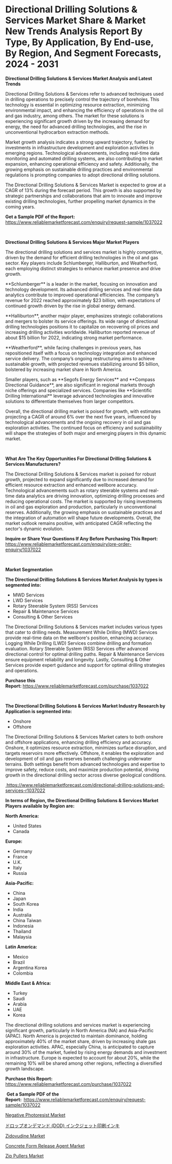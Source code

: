 <p><h1>Directional Drilling Solutions & Services Market Share & Market New Trends Analysis Report By Type, By Application, By End-use, By Region, And Segment Forecasts, 2024 - 2031</h1></p><p><strong>Directional Drilling Solutions & Services Market Analysis and Latest Trends</strong></p>
<p><p>Directional Drilling Solutions & Services refer to advanced techniques used in drilling operations to precisely control the trajectory of boreholes. This technology is essential in optimizing resource extraction, minimizing environmental impact, and enhancing the efficiency of operations in the oil and gas industry, among others. The market for these solutions is experiencing significant growth driven by the increasing demand for energy, the need for advanced drilling technologies, and the rise in unconventional hydrocarbon extraction methods.</p><p>Market growth analysis indicates a strong upward trajectory, fueled by investments in infrastructure development and exploration activities in emerging regions. Technological advancements, including real-time data monitoring and automated drilling systems, are also contributing to market expansion, enhancing operational efficiency and safety. Additionally, the growing emphasis on sustainable drilling practices and environmental regulations is prompting companies to adopt directional drilling solutions.</p><p>The Directional Drilling Solutions & Services Market is expected to grow at a CAGR of 13% during the forecast period. This growth is also supported by strategic partnerships and collaborations that aim to innovate and improve existing drilling technologies, further propelling market dynamics in the coming years.</p></p>
<p><strong>Get a Sample PDF of the Report:&nbsp;</strong> <a href="https://www.reliablemarketforecast.com/enquiry/request-sample/1037022">https://www.reliablemarketforecast.com/enquiry/request-sample/1037022</a></p>
<p>&nbsp;</p>
<p><strong>Directional Drilling Solutions & Services Major Market Players</strong></p>
<p><p>The directional drilling solutions and services market is highly competitive, driven by the demand for efficient drilling technologies in the oil and gas sector. Key players include Schlumberger, Halliburton, and Weatherford, each employing distinct strategies to enhance market presence and drive growth.</p><p>**Schlumberger** is a leader in the market, focusing on innovation and technology development. Its advanced drilling services and real-time data analytics contribute to improved operational efficiencies. The company’s revenue for 2022 reached approximately $23 billion, with expectations of continued growth driven by the rise in global energy demand.</p><p>**Halliburton**, another major player, emphasizes strategic collaborations and mergers to bolster its service offerings. Its wide range of directional drilling technologies positions it to capitalize on recovering oil prices and increasing drilling activities worldwide. Halliburton reported revenue of about $15 billion for 2022, indicating strong market performance.</p><p>**Weatherford**, while facing challenges in previous years, has repositioned itself with a focus on technology integration and enhanced service delivery. The company’s ongoing restructuring aims to achieve sustainable growth, with projected revenues stabilizing around $5 billion, bolstered by increasing market share in North America.</p><p>Smaller players, such as **Segofs Energy Services** and **Compass Directional Guidance**, are also significant in regional markets through niche offerings and specialized services. Companies like **Scientific Drilling International** leverage advanced technologies and innovative solutions to differentiate themselves from larger competitors.</p><p>Overall, the directional drilling market is poised for growth, with estimates projecting a CAGR of around 6% over the next five years, influenced by technological advancements and the ongoing recovery in oil and gas exploration activities. The continued focus on efficiency and sustainability will shape the strategies of both major and emerging players in this dynamic market.</p></p>
<p>&nbsp;</p>
<p><strong>What Are The Key Opportunities For Directional Drilling Solutions & Services Manufacturers?</strong></p>
<p><p>The Directional Drilling Solutions & Services market is poised for robust growth, projected to expand significantly due to increased demand for efficient resource extraction and enhanced wellbore accuracy. Technological advancements such as rotary steerable systems and real-time data analytics are driving innovation, optimizing drilling processes and reducing operational costs. The market is supported by rising investments in oil and gas exploration and production, particularly in unconventional reserves. Additionally, the growing emphasis on sustainable practices and the integration of automation will shape future developments. Overall, the market outlook remains positive, with anticipated CAGR reflecting the sector's dynamic evolution.</p></p>
<p><strong>Inquire or Share Your Questions If Any Before Purchasing This Report:</strong> <a href="https://www.reliablemarketforecast.com/enquiry/pre-order-enquiry/1037022">https://www.reliablemarketforecast.com/enquiry/pre-order-enquiry/1037022</a></p>
<p>&nbsp;</p>
<p><strong>Market Segmentation</strong></p>
<p><strong>The Directional Drilling Solutions & Services Market Analysis by types is segmented into:</strong></p>
<p><ul><li>MWD Services</li><li>LWD Services</li><li>Rotary Steerable System (RSS) Services</li><li>Repair & Maintenance Services</li><li>Consulting & Other Services</li></ul></p>
<p><p>The Directional Drilling Solutions & Services market includes various types that cater to drilling needs. Measurement While Drilling (MWD) Services provide real-time data on the wellbore's position, enhancing accuracy. Logging While Drilling (LWD) Services combine drilling and formation evaluation. Rotary Steerable System (RSS) Services offer advanced directional control for optimal drilling paths. Repair & Maintenance Services ensure equipment reliability and longevity. Lastly, Consulting & Other Services provide expert guidance and support for optimal drilling strategies and operations.</p></p>
<p><strong>Purchase this Report:&nbsp;</strong><a href="https://www.reliablemarketforecast.com/purchase/1037022">https://www.reliablemarketforecast.com/purchase/1037022</a></p>
<p>&nbsp;</p>
<p><strong>The Directional Drilling Solutions & Services Market Industry Research by Application is segmented into:</strong></p>
<p><ul><li>Onshore</li><li>Offshore</li></ul></p>
<p><p>The Directional Drilling Solutions & Services Market caters to both onshore and offshore applications, enhancing drilling efficiency and accuracy. Onshore, it optimizes resource extraction, minimizes surface disruption, and targets reservoirs more effectively. Offshore, it enables the exploration and development of oil and gas reserves beneath challenging underwater terrains. Both settings benefit from advanced technologies and expertise to improve safety, reduce costs, and maximize production potential, driving growth in the directional drilling sector across diverse geological conditions.</p></p>
<p><a href="https://www.reliablemarketforecast.com/directional-drilling-solutions-and-services-r1037022">&nbsp;https://www.reliablemarketforecast.com/directional-drilling-solutions-and-services-r1037022</a></p>
<p><strong>In terms of Region, the Directional Drilling Solutions & Services Market Players available by Region are:</strong></p>
<p>
    <p> <strong> North America: </strong>
        <ul>
            <li>United States</li>
            <li>Canada</li>
        </ul>
        </p> 
    <p> <strong> Europe: </strong>
        <ul>
            <li>Germany</li>
            <li>France</li>
            <li>U.K.</li>
            <li>Italy</li>
            <li>Russia</li>
        </ul>
        </p> 
    <p> <strong> Asia-Pacific: </strong>
        <ul>
            <li>China</li>
            <li>Japan</li>
            <li>South Korea</li>
            <li>India</li>
            <li>Australia</li>
            <li>China Taiwan</li>
            <li>Indonesia</li>
            <li>Thailand</li>
            <li>Malaysia</li>
        </ul>
        </p> 
    <p> <strong> Latin America: </strong>
        <ul>
            <li>Mexico</li>
            <li>Brazil</li>
            <li>Argentina Korea</li>
            <li>Colombia</li>
        </ul>
        </p> 
    <p> <strong> Middle East & Africa: </strong>
        <ul>
            <li>Turkey</li>
            <li>Saudi</li>
            <li>Arabia</li>
            <li>UAE</li>
            <li>Korea</li>
        </ul>
    </p>
    </p>
<p><p>The directional drilling solutions and services market is experiencing significant growth, particularly in North America (NA) and Asia-Pacific (APAC). North America is projected to maintain dominance, holding approximately 40% of the market share, driven by increasing shale gas exploration activities. APAC, especially China, is anticipated to capture around 30% of the market, fueled by rising energy demands and investment in infrastructure. Europe is expected to account for about 20%, while the remaining 10% will be shared among other regions, reflecting a diversified growth landscape.</p></p>
<p><strong>Purchase this Report: </strong><a href="https://www.reliablemarketforecast.com/purchase/1037022">https://www.reliablemarketforecast.com/purchase/1037022</a></p>
<p>&nbsp;<strong>Get a Sample PDF of the Report:&nbsp;&nbsp;</strong><a href="https://www.reliablemarketforecast.com/enquiry/request-sample/1037022">https://www.reliablemarketforecast.com/enquiry/request-sample/1037022</a></p>
<p><strong></strong></p>
<p><p><a href="https://github.com/sofayahoo2023/Market-Research-Report-List-6/blob/main/negative-photoresist-market.md">Negative Photoresist Market</a></p><p><a href="https://medium.com/@billyarton5656871/drop-on-demand-dod-inkjet-printing-inks-market-%E3%81%AF-%E3%82%B3%E3%82%B9%E3%83%88%E7%AE%A1%E7%90%86%E3%81%A8%E5%8A%B9%E7%8E%87%E5%90%91%E4%B8%8A%E3%82%92%E5%84%AA%E5%85%88%E3%81%97%E3%81%BE%E3%81%99-d4fe35905052">ドロップオンデマンド (DOD) インクジェット印刷インキ</a></p><p><a href="https://www.linkedin.com/pulse/global-zidovudine-industry-research-report-competitive-landscape-agzkf?trackingId=3aG5utRsTcGzyTz4%2FHawEg%3D%3D">Zidovudine Market</a></p><p><a href="https://issuu.com/reportprime-2/docs/concrete-form-release-agent-market-_c5c3db9c44dd96">Concrete Form Release Agent Market</a></p><p><a href="https://www.linkedin.com/pulse/exploring-zip-pullers-market-dynamics-revenue-analysis-growth-g72rf?trackingId=P2v52K3aTSOLrsuzofFDfw%3D%3D">Zip Pullers Market</a></p></p>